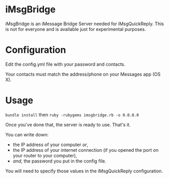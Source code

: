 # iMsgBridge

iMsgBridge is an iMessage Bridge Server needed for iMsgQuickReply. This is not for everyone and is available just for experimental purposes.

Configuration
=======

Edit the config.yml file with your password and contacts.

Your contacts must match the address/phone on your Messages app (OS X).

Usage
=======

```bundle install``` then
```ruby -rubygems imsgbridge.rb -o 0.0.0.0```

Once you've done that, the server is ready to use. That's it.

You can write down:
- the IP address of your computer *or*,
- the IP address of your internet connection (if you opened the port on your router to your computer),
- *and*, the password you put in the config file.

You will need to specify those values in the iMsgQuickReply configuration.
